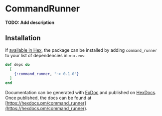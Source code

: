 # CommandRunner

**TODO: Add description**

## Installation

If [available in Hex](https://hex.pm/docs/publish), the package can be installed
by adding `command_runner` to your list of dependencies in `mix.exs`:

```elixir
def deps do
  [
    {:command_runner, "~> 0.1.0"}
  ]
end
```

Documentation can be generated with [ExDoc](https://github.com/elixir-lang/ex_doc)
and published on [HexDocs](https://hexdocs.pm). Once published, the docs can
be found at [https://hexdocs.pm/command_runner](https://hexdocs.pm/command_runner).

